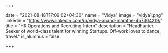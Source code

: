 +++

date = "2021-08-18T17:09:02+04:30" 
name = "Vidya"
image = "vidya1.png"
linkedin = "https://www.linkedin.com/in/vidya-anand-marathe-4b7304219/"
title = "HR Operations and Recruiting Intern"
description = "Headhunter. Seeker of world-class talent for winning Startups. Off-work loves to dance, travel."
is_alumnus = false

+++
